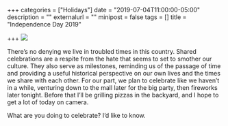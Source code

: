 +++
categories = ["Holidays"]
date = "2019-07-04T11:00:00-05:00"
description = ""
externalurl = ""
minipost = false
tags = []
title = "Independence Day 2019"

+++
![](https://res.cloudinary.com/tobyblog/image/upload/v1562256320/img/09474C58-625F-4B47-88CF-4798FDAEB69B.jpg)

There’s no denying we live in troubled times in this country. Shared celebrations are a respite from the hate that seems to set to smother our culture. They also serve as milestones, reminding us of the passage of time and providing a useful historical perspective on our own lives and the times we share with each other. For our part, we plan to celebrate like we haven’t in a while, venturing down to the mall later for the big party, then fireworks later tonight. Before that I’ll be grilling pizzas in the backyard, and I hope to get a lot of today on camera. 

What are you doing to celebrate? I’d like to know.
<!--more-->
